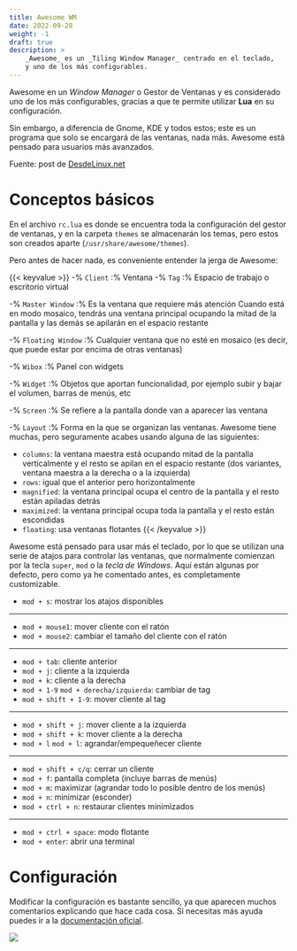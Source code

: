 ```yaml
---
title: Awesome WM
date: 2022-09-28
weight: -1
draft: true
description: >
    _Awesome_ es un _Tiling Window Manager_ centrado en el teclado,
    y uno de los más configurables.
---
```


Awesome en un _Window Manager_ o Gestor de Ventanas y es considerado uno de los
más configurables, gracias a que te permite utilizar **Lua** en su
configuración.

Sin embargo, a diferencia de Gnome, KDE y todos estos; este es un programa que
solo se encargará de las ventanas, nada más. Awesome está pensado para usuarios
más avanzados.

Fuente: post de [DesdeLinux.net][fuente]

[fuente]: https://blog.desdelinux.net/awesome-wm-instalacion-configuracion/

# Conceptos básicos

En el archivo `rc.lua` es donde se encuentra toda la configuración del gestor de
ventanas, y en la carpeta `themes` se almacenarán los temas, pero estos son
creados aparte (`/usr/share/awesome/themes`).

Pero antes de hacer nada, es conveniente entender la jerga de Awesome:

{{< keyvalue >}}
-% `Client` :% Ventana
-% `Tag` :% Espacio de trabajo o escritorio virtual

-% `Master Window` :%
Es la ventana que requiere más atención Cuando está en modo mosaico, tendrás una
ventana principal ocupando la mitad de la pantalla y las demás se apilarán en el
espacio restante

-% `Floating Window` :%
Cualquier ventana que no esté en mosaico (es decir, que puede estar por encima
de otras ventanas)

-% `Wibox` :%
Panel con widgets

-% `Widget` :%
Objetos que aportan funcionalidad, por ejemplo subir y bajar el volumen, barras
de menús, etc

-% `Screen` :%
Se refiere a la pantalla donde van a aparecer las ventana

-% `Layout` :%
Forma en la que se organizan las ventanas. Awesome tiene muchas, pero
seguramente acabes usando alguna de las siguientes:

- `columns`: la ventana maestra está ocupando mitad de la pantalla verticalmente
  y el resto se apilan en el espacio restante (dos variantes, ventana maestra a la
  derecha o a la izquierda)
- `rows`: igual que el anterior pero horizontalmente
- `magnified`: la ventana principal ocupa el centro de la pantalla y el resto
  están apiladas detrás
- `maximized`: la ventana principal ocupa toda la pantalla y el resto están
  escondidas
- `floating`: usa ventanas flotantes
{{< /keyvalue >}}

Awesome está pensado para usar más el teclado, por lo que se utilizan una serie
de atajos para controlar las ventanas, que normalmente comienzan por la tecla
`super`, `mod` o la _tecla de Windows_. Aquí están algunas por defecto, pero
como ya he comentado antes, es completamente customizable.

<!-- TODO: probar correctamente -->
- `mod + s`: mostrar los atajos disponibles
-------------------------
- `mod + mouse1`: mover cliente con el ratón
- `mod + mouse2`: cambiar el tamaño del cliente con el ratón
-------------------------
- `mod + tab`: cliente anterior
- `mod + j`: cliente a la izquierda
- `mod + k`: cliente a la derecha
- `mod + 1-9` `mod + derecha/izquierda`: cambiar de tag
- `mod + shift + 1-9`: mover cliente al tag
-------------------------
- `mod + shift + j`: mover cliente a la izquierda
- `mod + shift + k`: mover cliente a la derecha
- `mod + l` `mod + l`: agrandar/empequeñecer cliente
-------------------------
- `mod + shift + c/q`: cerrar un cliente
- `mod + f`: pantalla completa (incluye barras de menús)
- `mod + m`: maximizar (agrandar todo lo posible dentro de los menús)
- `mod + n`: minimizar (esconder)
- `mod + ctrl + n`: restaurar clientes minimizados
-------------------------
- `mod + ctrl + space`: modo flotante
- `mod + enter`: abrir una terminal


# Configuración

Modificar la configuración es bastante sencillo, ya que aparecen muchos
comentarios explicando que hace cada cosa. Si necesitas más ayuda puedes ir a
la [documentación oficial](https://awesomewm.org/apidoc/).

![](https://awesomewm.org/apidoc/images/AUTOGEN_awful_popup_defaultconfig.svg)
